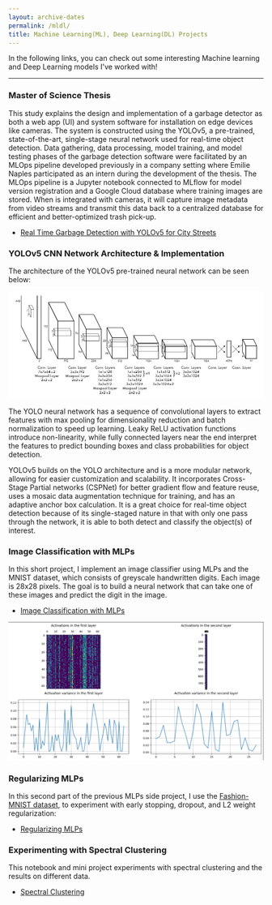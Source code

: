 ```yaml
---
layout: archive-dates
permalink: /mldl/
title: Machine Learning(ML), Deep Learning(DL) Projects
---
```


In the following links, you can check out some interesting Machine learning and Deep Learning models I've worked with!

-------------

### Master of Science Thesis 

This study explains the design and implementation of a garbage detector as both
a web app (UI) and system software for installation on edge devices like cameras. 
The system is constructed using the YOLOv5, a pre-trained, state-of-the-art,
single-stage neural network used for real-time object detection. 
Data gathering, data processing, model training, and model testing phases of the
garbage detection software were facilitated by an MLOps pipeline developed previously
in a company setting where Emilie Naples participated as an intern during the development of the thesis. 
The MLOps pipeline is a Jupyter notebook connected to MLflow for model version registration and a Google Cloud database where training images are stored. When is integrated with cameras, it will capture image
metadata from video streams and transmit this data back to a centralized database for
efficient and better-optimized trash pick-up.

- [Real Time Garbage Detection with YOLOv5 for City Streets](/Notebooks/masterthesis.pdf)


### YOLOv5 CNN Network Architecture & Implementation

The architecture of the YOLOv5 pre-trained neural network can be seen below:

<img src="/images/yoloarchitecture.png?raw=true"/>

The YOLO neural network has a sequence of convolutional layers to extract features with max pooling for dimensionality reduction and batch normalization to speed up learning. Leaky ReLU activation functions introduce non-linearity, while fully connected layers near the end interpret the features to predict bounding boxes and class probabilities for object detection.

YOLOv5 builds on the YOLO architecture and is a more modular network, allowing for easier customization and scalability. It incorporates Cross-Stage Partial networks (CSPNet) for better gradient flow and feature reuse, uses a mosaic data augmentation technique for training, and has an adaptive anchor box calculation. It is a great choice for real-time object detection because of its single-staged nature in that with only one pass through the network, it is able to both detect and classify the object(s) of interest.


### Image Classification with MLPs

In this short project, I implement an image classifier using MLPs and the MNIST dataset, which consists of greyscale handwritten digits. Each image is 28x28 pixels. The goal is to build a neural network that can take one of these images and predict the digit in the image.

- [Image Classification with MLPs](/Notebooks/Image_Classification_with_MLPs_Part_1.ipynb)

<img src="/images/s.png?raw=true"/>

### Regularizing MLPs

In this second part of the previous MLPs side project, I use the [Fashion-MNIST dataset](https://github.com/zalandoresearch/fashion-mnist), to experiment with early stopping, dropout, and L2 weight regularization:

- [Regularizing MLPs](/Notebooks/Regularizing_MLPs.ipynb)


### Experimenting with Spectral Clustering

This notebook and mini project experiments with spectral clustering and the results on different data. 

- [Spectral Clustering](/Notebooks/Spectrual_Clustering_Experiments.ipynb)